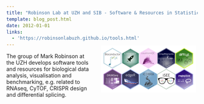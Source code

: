 ```yaml
---
title: "Robinson Lab at UZH and SIB - Software & Resources in Statistical Bioinformatics"
template: blog_post.html
date: 2012-01-01
links:
  - 'https://robinsonlabuzh.github.io/tools.html'
---
```


<img style="float: right; max-width: 250px; margin: -20px 5px 10px 20px;" src="/img/robinsonlab-resources.png" />The group of Mark Robinson at the UZH develops software tools and resources for biological data analysis, visualisation and benchmarking, e.g. related to RNAseq, CyTOF, CRISPR design and differential splicing.

<!--more-->


